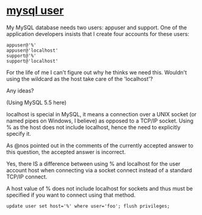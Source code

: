 # **[mysql user](https://stackoverflow.com/questions/10823854/using-for-host-when-creating-a-mysql-user)**

My MySQL database needs two users: appuser and support.
One of the application developers insists that I create four accounts for these users:

```mysql
appuser@'%'
appuser@'localhost'
support@'%'
support@'localhost'
```

For the life of me I can't figure out why he thinks we need this. Wouldn't using the wildcard as the host take care of the 'localhost'?

Any ideas?

(Using MySQL 5.5 here)

localhost is special in MySQL, it means a connection over a UNIX socket (or named pipes on Windows, I believe) as opposed to a TCP/IP socket. Using % as the host does not include localhost, hence the need to explicitly specify it.

As @nos pointed out in the comments of the currently accepted answer to this question, the accepted answer is incorrect.

Yes, there IS a difference between using % and localhost for the user account host when connecting via a socket connect instead of a standard TCP/IP connect.

A host value of % does not include localhost for sockets and thus must be specified if you want to connect using that method.

```mysql
update user set host='%' where user='foo'; flush privileges;
```
